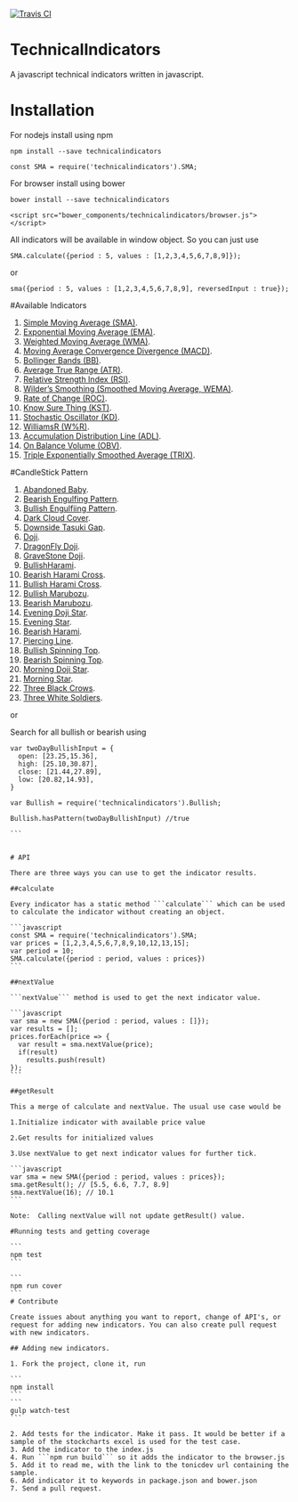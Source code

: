 [![Travis CI](https://img.shields.io/travis/anandanand84/technicalindicators.svg?style=flat-square)](https://travis-ci.org/anandanand84/technicalindicators)

# TechnicalIndicators

A javascript technical indicators written in javascript. 

# Installation

For nodejs install using npm

``` 
npm install --save technicalindicators
```

```
const SMA = require('technicalindicators').SMA;
```
For browser install using bower

```
bower install --save technicalindicators
```
```
<script src="bower_components/technicalindicators/browser.js"></script>
```

All indicators will be available in window object. So you can just use

```
SMA.calculate({period : 5, values : [1,2,3,4,5,6,7,8,9]});
```
or

```
sma({period : 5, values : [1,2,3,4,5,6,7,8,9], reversedInput : true});
```

#Available Indicators

1. [Simple Moving Average (SMA)](https://tonicdev.com/anandaravindan/sma "SMA").
2. [Exponential Moving Average (EMA)](https://tonicdev.com/anandaravindan/ema "EMA").
3. [Weighted Moving Average (WMA)](https://tonicdev.com/anandaravindan/wma "WMA").
4. [Moving Average Convergence Divergence (MACD)](https://tonicdev.com/anandaravindan/macd "MACD").
5. [Bollinger Bands (BB)](https://tonicdev.com/anandaravindan/bb "BB").
6. [Average True Range (ATR)](https://tonicdev.com/anandaravindan/atr "ATR").
7. [Relative Strength Index (RSI)](https://tonicdev.com/anandaravindan/rsi "RSI").
8. [Wilder’s Smoothing (Smoothed Moving Average, WEMA)](https://tonicdev.com/anandaravindan/wema "WEMA").
9. [Rate of Change (ROC)](https://tonicdev.com/anandaravindan/roc "ROC").
10. [Know Sure Thing (KST)](https://tonicdev.com/anandaravindan/kst "KST").
11. [Stochastic Oscillator (KD)](https://tonicdev.com/anandaravindan/stochastic "KD").
12. [WilliamsR (W%R)](https://tonicdev.com/anandaravindan/williamsr "W%R").
13. [Accumulation Distribution Line (ADL)](https://tonicdev.com/anandaravindan/adl "ADL").
14. [On Balance Volume (OBV)](https://tonicdev.com/anandaravindan/obv "OBV").
15. [Triple Exponentially Smoothed Average (TRIX)](https://tonicdev.com/anandaravindan/trix "TRIX").


#CandleStick Pattern
1. [Abandoned Baby](https://runkit.com/aarthiaradhana/abandonedbaby).
2. [Bearish Engulfing Pattern](https://runkit.com/aarthiaradhana/bearishengulfingpattern).
3. [Bullish Engulfiing Pattern](https://runkit.com/aarthiaradhana/bullishengulfingpattern).
4. [Dark Cloud Cover](https://runkit.com/aarthiaradhana/darkcloudcover).
5. [Downside Tasuki Gap](https://runkit.com/aarthiaradhana/downsidetasukigap).
6. [Doji](https://runkit.com/aarthiaradhana/doji).
7. [DragonFly Doji](https://runkit.com/aarthiaradhana/dragonflydoji).
8. [GraveStone Doji](https://runkit.com/aarthiaradhana/gravestonedoji).
9. [BullishHarami](https://runkit.com/aarthiaradhana/bullishharami).
10. [Bearish Harami Cross](https://runkit.com/aarthiaradhana/bearishharamicross).
11. [Bullish Harami Cross](https://runkit.com/aarthiaradhana/bullishharamicross).
12. [Bullish Marubozu](https://runkit.com/aarthiaradhana/bullishmarubozu).
13. [Bearish Marubozu](https://runkit.com/aarthiaradhana/bearishmarubozu).
14. [Evening Doji Star](https://runkit.com/aarthiaradhana/eveningdojistar).
15. [Evening Star](https://runkit.com/aarthiaradhana/eveningstar).
16. [Bearish Harami](https://runkit.com/aarthiaradhana/bearishharami).
17. [Piercing Line](https://runkit.com/aarthiaradhana/piercingline).
18. [Bullish Spinning Top](https://runkit.com/aarthiaradhana/bullishspinningtop).
19. [Bearish Spinning Top](https://runkit.com/aarthiaradhana/bearishspinningtop).
20. [Morning Doji Star](https://runkit.com/aarthiaradhana/morningdojistar).
21. [Morning Star](https://runkit.com/aarthiaradhana/morningstar).
22. [Three Black Crows](https://runkit.com/aarthiaradhana/threeblackcrows).
23. [Three White Soldiers](https://runkit.com/aarthiaradhana/threewhitesoldiers).

or 

Search for all bullish or bearish using


````
var twoDayBullishInput = {
  open: [23.25,15.36],
  high: [25.10,30.87],
  close: [21.44,27.89],
  low: [20.82,14.93],
}

var Bullish = require('technicalindicators').Bullish;

Bullish.hasPattern(twoDayBullishInput) //true

```


# API

There are three ways you can use to get the indicator results.

##calculate 

Every indicator has a static method ```calculate``` which can be used to calculate the indicator without creating an object.

```javascript
const SMA = require('technicalindicators').SMA;
var prices = [1,2,3,4,5,6,7,8,9,10,12,13,15];
var period = 10;
SMA.calculate({period : period, values : prices})
```

##nextValue

```nextValue``` method is used to get the next indicator value.

```javascript
var sma = new SMA({period : period, values : []});
var results = [];
prices.forEach(price => {
  var result = sma.nextValue(price);
  if(result)
    results.push(result)
});
```

##getResult

This a merge of calculate and nextValue. The usual use case would be

1.Initialize indicator with available price value

2.Get results for initialized values 

3.Use nextValue to get next indicator values for further tick.
    
```javascript
var sma = new SMA({period : period, values : prices});
sma.getResult(); // [5.5, 6.6, 7.7, 8.9]
sma.nextValue(16); // 10.1
```

Note:  Calling nextValue will not update getResult() value. 

#Running tests and getting coverage

```
npm test
```

```
npm run cover
```
# Contribute

Create issues about anything you want to report, change of API's, or request for adding new indicators. You can also create pull request with new indicators.

## Adding new indicators.

1. Fork the project, clone it, run

```
npm install
```
```
gulp watch-test
```

2. Add tests for the indicator. Make it pass. It would be better if a sample of the stockcharts excel is used for the test case.
3. Add the indicator to the index.js
4. Run ```npm run build``` so it adds the indicator to the browser.js
5. Add it to read me, with the link to the tonicdev url containing the sample.
6. Add indicator it to keywords in package.json and bower.json
7. Send a pull request.


